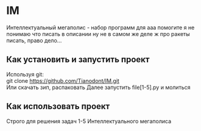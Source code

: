 # IM
Интеллектуальный мегаполис - набор программ для ааа помогите я не понимаю что писать в описании ну не в самом же деле ж про ракеты писать, право дело...

## Как установить и запустить проект  
Используя git:  
git clone https://github.com/Tianodont/IM.git  
Или скачать зип, распаковать
Далее запустить file[1-5].py и молиться
  
## Как использовать проект   
Строго для решения задач 1-5 Интеллектуального мегаполиса
